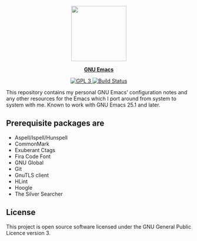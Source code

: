 <p align="center"><img src="https://www.gnu.org/software/emacs/images/emacs.png" width=150 height=150 alt=""/></p>
<p align="center"><a href="https://www.gnu.org/software/emacs/"><b>GNU Emacs</b></a></p>

<p align="center">
    <a href="https://www.gnu.org/licenses/gpl-3.0.txt">
        <img src="https://img.shields.io/badge/license-GPL_3-green.svg" alt="GPL 3">
    </a>
    <a href="https://travis-ci.com/sergeyklay/.emacs.d">
        <img src="https://travis-ci.com/sergeyklay/.emacs.d.svg" alt="Build Status">
    </a>
</p>

This repository contains my personal GNU Emacs’ configuration
notes and any other resources for the Emacs which I port around from system to system with me.
Known to work with GNU Emacs 25.1 and later.

Prerequisite packages are
-------------------------

- Aspell/Ispell/Hunspell
- CommonMark
- Exuberant Ctags
- Fira Code Font
- GNU Global
- Git
- GnuTLS client
- HLint
- Hoogle
- The Silver Searcher

License
-------

This project is open source software licensed under the GNU General Public Licence version 3.

